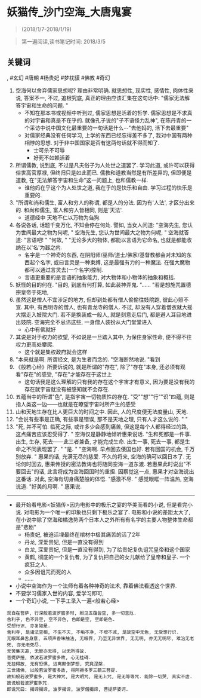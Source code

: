 #  妖猫传_沙门空海_大唐鬼宴

> (2018/1/7-2018/1/19)

> 第一遍阅读,读书笔记时间: 2018/3/5

## 关键词
, #玄幻 #唐朝 #杨贵妃 #梦枕貘 #佛教 #奇幻

1. 空海何以舍弃儒家思想呢? 理由非常明确. 就思想性, 现实性, 感情性, 肉体性来说, 答案不一, 不过, 追根究底, 真正的理由应该汇集在这句话中: "儒家无法解答宇宙和生命的问题. "
    * 不知在那本书或视频中听到过, 儒家思想是活着的哲学.  儒家思想是不求真的对宇宙和真是不在乎的. 就像孔子说的"子不语怪力乱神", 在陈丹青的一个采访中说中国文化最重要的一句话是什么\-\-"去他妈的, 活下去最重要"
    * 对儒家经典没有任何学习, 上学的东西已经忘得差不多了, 我对中国有两种相悖的思想. 对于非中国国家是否有这两句话就不得而知了.
        * 士可杀不可辱
        * 好死不如赖活着
2. 所谓儒教, 说到底, 不过是凡夫俗子为人处世之道罢了. 学习此道, 或许可以获得俗世高官厚禄, 但终归只是如此而已.  儒教和道教当然是有所差异的, 但即便是道教, 在"无法解答宇宙和生命"这一问题上, 也和儒教一样.
    * 谁他妈在乎这个为人处世之道, 我在乎的是快乐和自由. 学习过程的快乐是重要的.
3. "所谓和尚和儒生, 富人和穷人的称谓, 都是人的分法. 因为有'人法', 才区分出来的. 和尚和儒生, 富人和穷人皆相同, 则是'天法'.
    * 道德经中 天地不仁以万物为刍狗.
4. 各说各话, 话题千变万化, 不知会停在何处.  譬如, 当女人问道:  "空海先生, 您认为世间最大之物为何呢, " 空海先生, 您认为世间最大之物为何呢, " 空海就答道: "言语吧! " "何故, " "无论多大的物体, 都能以言语为它命名, 也就是都能收纳在以'名'为器之内.
    * 名字是一个神奇的东西, 在阴阳师/巫师/道士/佛家/基督教都会对未知的东西起个名字, 或曰言灵是一种束缚, 这是最强有力的一种魔法. 在强大魔物都可以通过言灵去\(一个名字\)控制.
    * 言语更重要的是言语的抽象能力, 对大物体和小物体的抽象和概括.
6. 妖怪的目的何在. "目的, 到底有何打算, 如此装神弄鬼. "…… "若是想施咒置德宗皇帝于死地,
7. 虽然这是僧人不宜涉足的地方, 但却到处都有僧人偷偷往妓院跑, 彼此心照不宣. 其中, 有西明寺的僧人, 也有青龙寺的僧人.  不过, 却没有人穿着僧衣就大摇大摆走入妓院大门.  若不是换装成一般人, 就是刻意走后门, 都是避人耳目地进出妓院.  空海完全不忌讳这些, 一身僧人装扮从大门堂堂进入
    * 心中有佛就好
9. 其说是对于权力的欲望, 不如说是一旦踏入其中, 为保住身家性命, 便不得不往权力更高处攀爬.
    * 这个就是集权政府就会这样
11. "本来就是啊. 所谓经文, 是为生者而念的. "空海断然地说.  "看到
12. 《般若心经》所要诉说的, 就是所谓的"存在", 除了"存在"本身, 还必须有观看"存在"的感受, "存在"才能存在于这世上
    * 这句话我是这么理解的只有我的存在这个宇宙才有意义, 因为要是没有我的存在就宇宙就没有被感知就不会存在.
14. 五蕴当中的所谓"色", 是指宇宙一切物质性的存在. "受""想""行""识"四蕴, 则是指人类这一边——也就是在瞭望宇宙时所产生的感受
15. 山和天地生存在比人更巨大的时间之中. 因此, 人的尺度便无法度量山, 天地.
16. "会说有些事是正确, 有些事是错误, 那不是天地之理, 只有人才这么说的. " "
17. "死, 并不可怕. 临死之际, 或许多少会感到痛苦, 但这是每个人都得经过的路, 这点痛苦应该忍受得了. " 空海仅是静静地倾听惠果说话.  "生和死都是一件事. 出生, 生存, 死去——此三者兼备, 才能完成生命. 出生一事, 死去一事, 都是生命之不同表现罢了. " "是. " "空海啊. 早点回去倭国也好. 若有回国的机会, 千万别放弃. " 惠果的话, 充满无尽的慈爱.  不久的将来, 空海的确可以回日本了.  无论何时回去, 惠果传授的密法教诲也将随同空海一道东渡.  若惠果此时说出"不要回去"的话, 此言将成为空海回国时的重担.  因察觉这一点, 惠果才对空海说出这番话.  对此, 空海有切身痛楚般的体悟.  "感激不尽. " 感觉眼眶一阵温热, 空海说道.  "好美的月啊. " 惠果说.

---------
* 最开始看电影<妖猫传>因为电影中的极乐之宴的华美而看的小说, 但是看完小说. 对电影为一个唯一的印象也只剩下极乐之宴了. 电影和小说的差距太大了, 在小说中除了空海和橘逸势两个日本人之外所有有名字的主要人物整体生命都是"悲剧"
    * 杨贵妃, 被迫活埋最终在棺材中极其痛苦的活了2年
    * 丹龙, 深爱贵妃, 但是一直没有得到
    * 白龙, 深爱贵妃, 但是一直没有得到, 为了给贵妃复仇诅咒皇帝和这个国家
    * 黄鹤, 彻底的一个复仇者, 为了复仇把自己的女儿献给了皇帝和皇子. 一个疯狂之人.
    * 众多因诅咒而死的人
    * ......
* 小说中空海作为一个法师有着各种神奇的法术, 靠着佛法看透这个世界.
* 不要学习儒家入世的内容, 爱学习即可,
* 一个奇幻小说, 一下手工录入一遍<般若心经>
```
观自在菩萨, 行深般若波罗蜜多时, 照见五蕴皆空, 多一切苦厄.
舍利子, 色不异空, 空不异色, 色即是空, 空即是色.
受想行识, 亦复如是.
舍利寺, 是诸法空相, 不生不灭, 不垢不净, 不增不减, 是故空中无色, 无受想行识.
无眼耳鼻舌身意, 五项声香味触法, 无眼界, 乃至无异世界, 无无明, 亦无无明尽, 难治无老死, 亦无老死尽.
无苦集灭道, 无智亦无得, 以无所得故.
菩提萨捶, 依波若波罗蜜多故, 心无挂碍.
无挂碍故, 无有恐惧, 远离颠倒梦想, 究竟涅槃.
三世诸佛, 以般若波罗蜜多故, 得阿褥多罗三藐三菩提.
故知般若波罗蜜多, 是大神咒, 是大明咒, 是无上咒, 是无等等咒. 能除一切哭, 真实不虚.
故说般若波罗蜜多咒.
即说咒曰: 揭谛揭谛, 波罗揭谛, 波罗僧揭谛, 菩提萨婆诃.
```

